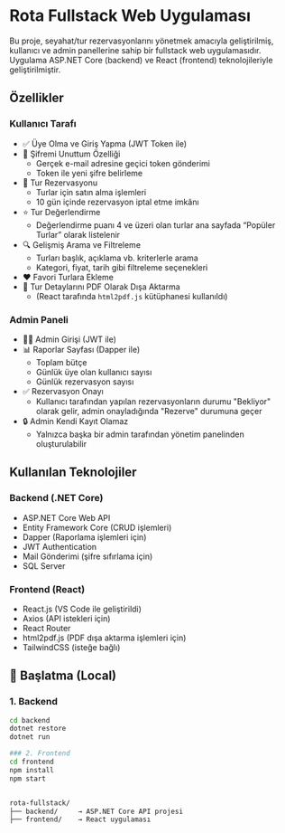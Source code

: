 # Rota Fullstack Web Uygulaması

Bu proje, seyahat/tur rezervasyonlarını yönetmek amacıyla geliştirilmiş, kullanıcı ve admin panellerine sahip bir fullstack web uygulamasıdır. Uygulama ASP.NET Core (backend) ve React (frontend) teknolojileriyle geliştirilmiştir.

##  Özellikler

###  Kullanıcı Tarafı

- ✅ Üye Olma ve Giriş Yapma (JWT Token ile)
- 🔑 Şifremi Unuttum Özelliği
  - Gerçek e-mail adresine geçici token gönderimi
  - Token ile yeni şifre belirleme
- 🧳 Tur Rezervasyonu
  - Turlar için satın alma işlemleri
  - 10 gün içinde rezervasyon iptal etme imkânı
- ⭐ Tur Değerlendirme
  - Değerlendirme puanı 4 ve üzeri olan turlar ana sayfada “Popüler Turlar” olarak listelenir
- 🔍 Gelişmiş Arama ve Filtreleme
  - Turları başlık, açıklama vb. kriterlerle arama
  - Kategori, fiyat, tarih gibi filtreleme seçenekleri
- ❤️ Favori Turlara Ekleme
- 📄 Tur Detaylarını PDF Olarak Dışa Aktarma
  - (React tarafında `html2pdf.js` kütüphanesi kullanıldı)

###  Admin Paneli

- 👨‍💼 Admin Girişi (JWT ile)
- 📊 Raporlar Sayfası (Dapper ile)
  - Toplam bütçe
  - Günlük üye olan kullanıcı sayısı
  - Günlük rezervasyon sayısı
- ✅ Rezervasyon Onayı
  - Kullanıcı tarafından yapılan rezervasyonların durumu "Bekliyor" olarak gelir, admin onayladığında "Rezerve" durumuna geçer
- 🔒 Admin Kendi Kayıt Olamaz
  - Yalnızca başka bir admin tarafından yönetim panelinden oluşturulabilir


##  Kullanılan Teknolojiler

### Backend (.NET Core)
- ASP.NET Core Web API
- Entity Framework Core (CRUD işlemleri)
- Dapper (Raporlama işlemleri için)
- JWT Authentication
- Mail Gönderimi (şifre sıfırlama için)
- SQL Server

### Frontend (React)
- React.js (VS Code ile geliştirildi)
- Axios (API istekleri için)
- React Router
- html2pdf.js (PDF dışa aktarma işlemleri için)
- TailwindCSS (isteğe bağlı)

## 🚀 Başlatma (Local)

### 1. Backend
```bash
cd backend
dotnet restore
dotnet run

### 2. Frontend
cd frontend
npm install
npm start


rota-fullstack/
├── backend/     → ASP.NET Core API projesi
├── frontend/    → React uygulaması






